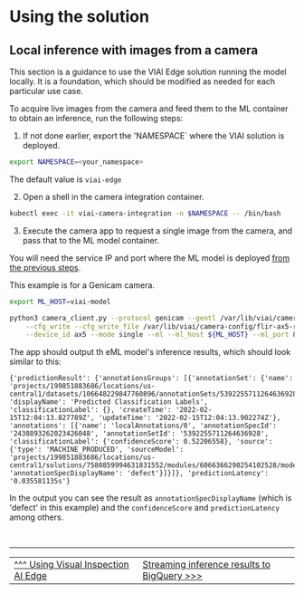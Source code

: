 # Using the solution

## Local inference with images from a camera

This section is a guidance to use the VIAI Edge solution running the model locally. It is a foundation, which should be modified as needed for each particular use case.

To acquire live images from the camera and feed them to the ML container to obtain an inference, run the following steps:

1. If not done earlier, export the 'NAMESPACE` where the VIAI solution is deployed.

```bash
export NAMESPACE=<your_namespace>
```

The default value is `viai-edge`

2. Open a shell in the camera integration container.

```bash
kubectl exec -it viai-camera-integration -n $NAMESPACE -- /bin/bash
```

3. Execute the camera app to request a single image from the camera, and pass that to the ML model container.

You will need the service IP and port where the ML model is deployed [from the previous steps](./modeltoedge.md).

This example is for a Genicam camera.

```bash
export ML_HOST=viai-model

python3 camera_client.py --protocol genicam --gentl /var/lib/viai/camera-config/FLIR_GenTL_Ubuntu_20_04_x86_64.cti \
    --cfg_write --cfg_write_file /var/lib/viai/camera-config/flir-ax5-recommended.cfg \
    --device_id ax5 --mode single --ml --ml_host ${ML_HOST} --ml_port 8602
```

The app should output th eML model's inference results, which should look similar to this:

```text
{'predictionResult': {'annotationsGroups': [{'annotationSet': {'name': 'projects/199851883686/locations/us-central1/datasets/106648229847760896/annotationSets/5392255711264636928', 'displayName': 'Predicted Classification Labels', 'classificationLabel': {}, 'createTime': '2022-02-15T12:04:13.827789Z', 'updateTime': '2022-02-15T12:04:13.902274Z'}, 
'annotations': [{'name': 'localAnnotations/0', 'annotationSpecId': '2438893262023426048', 'annotationSetId': '5392255711264636928', 'classificationLabel': {'confidenceScore': 0.52206558}, 'source': {'type': 'MACHINE_PRODUCED', 'sourceModel': 'projects/199851883686/locations/us-central1/solutions/7580859994631831552/modules/6066366290254102528/models/4464967186816958464'}, 'annotationSpecDisplayName': 'defect'}]}]}, 'predictionLatency': '0.035581135s'}
```

In the output you can see the result as `annotationSpecDisplayName` (which is 'defect' in this example) and the `confidenceScore` and `predictionLatency` among others.


</br>

___

<table width="100%">
<tr><td><a href="./useviai.md">^^^ Using Visual Inspection AI Edge</td><td><a href="./usingbigquery.md">Streaming inference results to BigQuery >>></td></tr>
</table>

